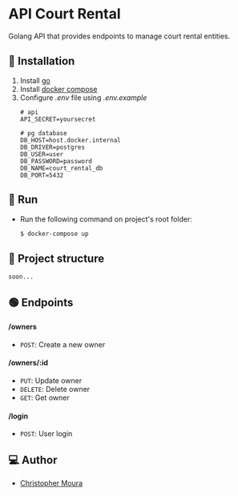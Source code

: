 # API Court Rental
Golang API that provides endpoints to manage court rental entities.

## 🧰 Installation

1. Install [go](https://go.dev/doc/install)
2. Install [docker compose](https://docs.docker.com/compose/install/)
3. Configure *.env* file using *.env.example*
    ```
    # api
    API_SECRET=yoursecret

    # pg database
    DB_HOST=host.docker.internal
    DB_DRIVER=postgres
    DB_USER=user
    DB_PASSWORD=password
    DB_NAME=court_rental_db
    DB_PORT=5432
    ```
   
## 🚀 Run
* Run the following command on project's root folder:
    ```bash
    $ docker-compose up
    ```

## 📁 Project structure
```
soon...
```

## 🟢 Endpoints

#### /owners
* `POST`: Create a new owner

#### /owners/:id
* `PUT`: Update owner
* `DELETE`: Delete owner
* `GET`: Get owner

#### /login
* `POST`: User login

## 💻 Author

* [Christopher Moura](https://github.com/ccmoura)